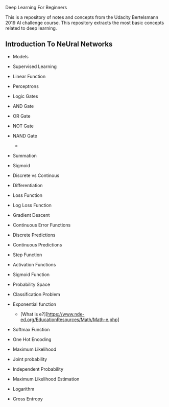 Deep Learning For Beginners

This is a repository of notes and concepts from the Udacity Bertelsmann 2019 AI challenge course. This repository extracts the most basic concepts related to deep learning.



## Introduction To NeUral Networks

- Models

- Supervised Learning

- Linear Function

- Perceptrons

- Logic Gates

- AND Gate

- OR Gate

- NOT Gate 

- NAND Gate

  - [Neural Representation of AND, OR, NOT, XOR and XNOR Logic Gates (Perceptron Algorithm)]: https://medium.com/@stanleydukor/neural-representation-of-and-or-not-xor-and-xnor-logic-gates-perceptron-algorithm-b0275375fea1

    

- Summation 

- Sigmoid 

- Discrete vs Continous

- Differentiation

- Loss Function

- Log Loss Function

- Gradient Descent

- Continuous Error Functions

- Discrete Predictions

- Continuous Predictions

- Step Function

- Activation Functions

- Sigmoid Function

- Probability Space

- Classification Problem 

- Exponential function

  - [What is e?][https://www.nde-ed.org/EducationResources/Math/Math-e.php] 

- Softmax Function

- One Hot Encoding 

- Maximum Likelihood

- Joint probability

- Independent Probability

- Maximum Likelihood Estimation

- Logarithm

- Cross Entropy
